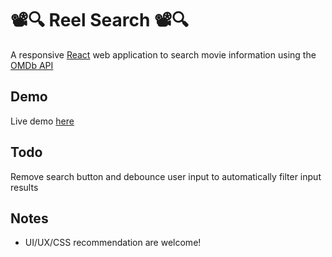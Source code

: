 📽️🔍 Reel Search 📽️🔍
=======================

A responsive [React](https://reactjs.org/) web application to search movie information using the [OMDb API](https://www.omdbapi.com/)


## Demo

Live demo [here](https://ebonow.github.io/reel-search/index.html)


## Todo

Remove search button and debounce user input to automatically filter input results

## Notes

- UI/UX/CSS recommendation are welcome!
